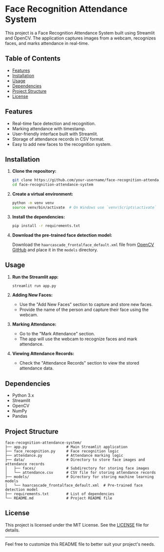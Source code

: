 # Face Recognition Attendance System

This project is a Face Recognition Attendance System built using Streamlit and OpenCV. The application captures images from a webcam, recognizes faces, and marks attendance in real-time.

## Table of Contents

- [Features](#features)
- [Installation](#installation)
- [Usage](#usage)
- [Dependencies](#dependencies)
- [Project Structure](#project-structure)
- [License](#license)

## Features

- Real-time face detection and recognition.
- Marking attendance with timestamp.
- User-friendly interface built with Streamlit.
- Storage of attendance records in CSV format.
- Easy to add new faces to the recognition system.

## Installation

1. **Clone the repository:**

   ```bash
   git clone https://github.com/your-username/face-recognition-attendance-system.git
   cd face-recognition-attendance-system
   ```

2. **Create a virtual environment:**

   ```bash
   python -m venv venv
   source venv/bin/activate  # On Windows use `venv\Scripts\activate`
   ```

3. **Install the dependencies:**

   ```bash
   pip install -r requirements.txt
   ```

4. **Download the pre-trained face detection model:**

   Download the `haarcascade_frontalface_default.xml` file from [OpenCV GitHub](https://github.com/opencv/opencv/tree/master/data/haarcascades) and place it in the `models` directory.

## Usage

1. **Run the Streamlit app:**

   ```bash
   streamlit run app.py
   ```

2. **Adding New Faces:**
   - Use the "Add New Faces" section to capture and store new faces.
   - Provide the name of the person and capture their face using the webcam.

3. **Marking Attendance:**
   - Go to the "Mark Attendance" section.
   - The app will use the webcam to recognize faces and mark attendance.

4. **Viewing Attendance Records:**
   - Check the "Attendance Records" section to view the stored attendance data.

## Dependencies

- Python 3.x
- Streamlit
- OpenCV
- NumPy
- Pandas

## Project Structure

```
face-recognition-attendance-system/
├── app.py                  # Main Streamlit application
├── face_recognition.py     # Face recognition logic
├── attendance.py           # Attendance marking logic
├── data/                   # Directory to store face images and attendance records
│   ├── faces/              # Subdirectory for storing face images
│   └── attendance.csv      # CSV file for storing attendance records
├── models/                 # Directory for storing machine learning models
│   └── haarcascade_frontalface_default.xml  # Pre-trained face detection model
├── requirements.txt        # List of dependencies
└── README.md               # Project README file
```

## License

This project is licensed under the MIT License. See the [LICENSE](LICENSE) file for details.

---

Feel free to customize this README file to better suit your project's needs.

